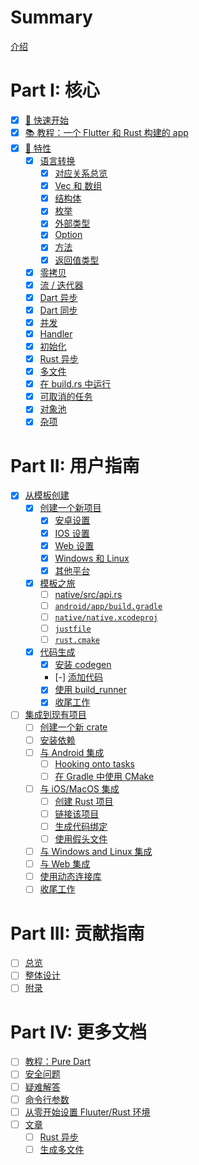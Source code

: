 # Summary

[介绍](./src/index.md)

# Part I: 核心

- [x] [🧭 快速开始](./src/quickstart.md)
- [x] [📚 教程：一个 Flutter 和 Rust 构建的 app](./src/tutorial_with_flutter.md)
- [x] [🎼 特性](./src/feature.md)
  - [x] [语言转换](./src/./src/feature/lang.md)
    - [x] [对应关系总览](./src/feature/lang_simple.md)
    - [x] [Vec 和 数组](./src/feature/lang_vec.md)
    - [x] [结构体](./src/feature/lang_struct.md)
    - [x] [枚举](./src/feature/lang_enum.md)
    - [x] [外部类型](./src/feature/lang_external.md)
    - [x] [Option](./src/feature/lang_option.md)
    - [x] [方法](./src/feature/lang_methods.md)
    - [x] [返回值类型](./src/feature/lang_return_types.md)
  - [x] [零拷贝](./src/feature/zero_copy.md)
  - [x] [流 / 迭代器](./src/feature/stream.md)
  - [x] [Dart 异步](./src/feature/async_dart.md)
  - [x] [Dart 同步](./src/feature/sync_dart.md)
  - [x] [并发](./src/feature/concurrency.md)
  - [x] [Handler](./src/feature/handler.md)
  - [x] [初始化](./src/feature/init.md)
  - [x] [Rust 异步](./src/feature/async_rust.md)
  - [x] [多文件](./src/feature/multiple_files.md)
  - [x] [在 build.rs 中运行](./src/feature/build_rs.md)
  - [x] [可取消的任务](./src/feature/cancelable_task.md)
  - [x] [对象池](./src/feature/object_pool.md)
  - [x] [杂项](./src/feature/misc.md)

# Part II: 用户指南

- [x] [从模板创建](./src/template.md)
  - [x] [创建一个新项目](./src/template/setup.md)
    - [x] [安卓设置](./src/template/setup_android.md)
    - [x] [IOS 设置](./src/template/setup_ios.md)
    - [x] [Web 设置](./src/template/setup_web.md)
    - [x] [Windows 和 Linux](./src/template/setup_desktop.md)
    - [x] [其他平台](./src/template/setup_others.md)
  - [x] [模板之旅](./src/template/tour.md)
    - [ ] [native/src/api.rs](./src/template/tour_api.md)
    - [ ] [`android/app/build.gradle`](./src/template/tour_gradle.md)
    - [ ] [`native/native.xcodeproj`](./src/template/tour_native_proj.md)
    - [ ] [`justfile`](./src/template/tour_justfile.md)
    - [ ] [`rust.cmake`](./src/template/tour_cmake.md)
  - [x] [代码生成](./src/template/generate.md)
    - [x] [安装 codegen](./src/template/generate_install.md)
    - [-] [添加代码](./src/template/generate_adding_code.md)
    - [x] [使用 build_runner](./src/template/generate_build_runner.md)
    - [x] [收尾工作](./src/template/generate_finish.md)
- [ ] [集成到现有项目](./src/integrate.md)
  - [ ] [创建一个新 crate](./src/integrate/new_crate.md)
  - [ ] [安装依赖](./src/integrate/deps.md)
  - [ ] [与 Android 集成](./src/integrate/android.md)
    - [ ] [Hooking onto tasks](./src/integrate/android_tasks.md)
    - [ ] [在 Gradle 中使用 CMake](./src/integrate/android_cmake.md)
  - [ ] [与 iOS/MacOS 集成](./src/integrate/ios.md)
    - [ ] [创建 Rust 项目](./src/integrate/ios_proj.md)
    - [ ] [链接该项目](./src/integrate/ios_linking.md)
    - [ ] [生成代码绑定](./src/integrate/ios_gen.md)
    - [ ] [使用假头文件](./src/integrate/ios_headers.md)
  - [ ] [与 Windows and Linux 集成](./src/integrate/desktop.md)
  - [ ] [与 Web 集成](./src/integrate/web.md)
  - [ ] [使用动态连接库](./src/integrate/usage.md)
  - [ ] [收尾工作](./src/integrate/finish.md)

# Part III: 贡献指南

- [ ] [总览](./src/contributing/overview.md)
- [ ] [整体设计](./src/contributing/design.md)
- [ ] [附录](./src/contributing/appendix.md)

# Part IV: 更多文档

- [ ] [教程：Pure Dart](./src/tutorial_pure_dart.md)
- [ ] [安全问题](./src/safety.md)
- [ ] [疑难解答](./src/troubleshooting.md)
- [ ] [命令行参数](./src/command_line.md)
- [ ] [从零开始设置 Fluuter/Rust 环境](./src/set_up_from_scratch.md)
- [ ] [文章](./src/article.md)
  - [ ] [Rust 异步](./src/article/async_in_rust.md)
  - [ ] [生成多文件](./src/article/generate_multiple_files.md)
